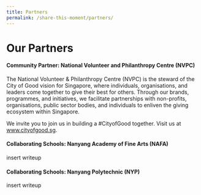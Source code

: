```yaml
---
title: Partners
permalink: /share-this-moment/partners/
---
```


# Our Partners

#### Community Partner: National Volunteer and Philanthropy Centre (NVPC)

The National Volunteer & Philanthropy Centre (NVPC) is the steward of the City of Good vision for Singapore, where individuals, organisations, and leaders come together to give their best for others. Through our brands, programmes, and initiatives, we facilitate partnerships with non-profits, organisations, public sector bodies, and individuals to enliven the giving ecosystem within Singapore.

We invite you to join us in building a #CityofGood together. Visit us at www.cityofgood.sg.

#### Collaborating Schools: Nanyang Academy of Fine Arts (NAFA)

insert writeup

#### Collaborating Schools: Nanyang Polytechnic (NYP)

insert writeup
